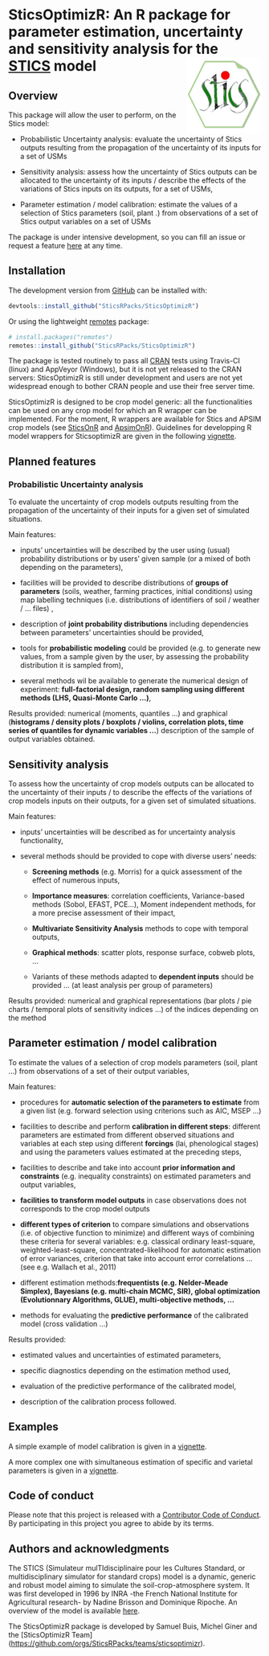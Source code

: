 
<!-- README.md is generated from README.Rmd. Please edit that file -->

# SticsOptimizR: An R package for parameter estimation, uncertainty and sensitivity analysis for the [STICS](https://www6.paca.inra.fr/stics_eng/) model <img src="man/figures/logo.png" alt="logo" width="150" align="right" />

## Overview

This package will allow the user to perform, on the Stics model:

  - Probabilistic Uncertainty analysis: evaluate the uncertainty of
    Stics outputs resulting from the propagation of the uncertainty of
    its inputs for a set of USMs

  - Sensitivity analysis: assess how the uncertainty of Stics outputs
    can be allocated to the uncertainty of its inputs / describe the
    effects of the variations of Stics inputs on its outputs, for a set
    of USMs,

  - Parameter estimation / model calibration: estimate the values of a
    selection of Stics parameters (soil, plant .) from observations of a
    set of Stics output variables on a set of USMs

The package is under intensive development, so you can fill an issue or
request a feature
[here](https://github.com/SticsRPacks/SticsOptimizR/issues) at any time.

## Installation

The development version from [GitHub](https://github.com/) can be
installed with:

``` r
devtools::install_github("SticsRPacks/SticsOptimizR")
```

Or using the lightweight
[remotes](https://github.com/r-lib/remotes#readme) package:

``` r
# install.packages("remotes")
remotes::install_github("SticsRPacks/SticsOptimizR")
```

The package is tested routinely to pass all
[CRAN](https://CRAN.R-project.org) tests using Travis-CI (linux) and
AppVeyor (Windows), but it is not yet released to the CRAN servers:
SticsOptimizR is still under development and users are not yet
widespread enough to bother CRAN people and use their free server time.

SticsOptimizR is designed to be crop model generic: all the
functionalities can be used on any crop model for which an R wrapper can
be implemented. For the moment, R wrappers are available for Stics and
APSIM crop models (see
[SticsOnR](https://github.com/SticsRPacks/SticsOnR) and
[ApsimOnR](https://github.com/hol430/ApsimOnR)). Guidelines for
developping R model wrappers for SticsoptimizR are given in the
following
[vignette](https://SticsRPacks.github.io/SticsOptimizR/articles/Designing_a_model_wrapper.html).

## Planned features

### Probabilistic Uncertainty analysis

To evaluate the uncertainty of crop models outputs resulting from the
propagation of the uncertainty of their inputs for a given set of
simulated situations.

Main features:

  - inputs’ uncertainties will be described by the user using (usual)
    probability distributions or by users’ given sample (or a mixed of
    both depending on the parameters),

  - facilities will be provided to describe distributions of **groups of
    parameters** (soils, weather, farming practices, initial conditions)
    using map labelling techniques (i.e. distributions of identifiers of
    soil / weather / … files) ,

  - description of **joint probability distributions** including
    dependencies between parameters’ uncertainties should be provided,

  - tools for **probabilistic modeling** could be provided (e.g. to
    generate new values, from a sample given by the user, by assessing
    the probability distribution it is sampled from),

  - several methods wil be available to generate the numerical design of
    experiment: **full-factorial design, random sampling using different
    methods (LHS, Quasi-Monte Carlo …)**,

Results provided: numerical (moments, quantiles …) and graphical
(**histograms / density plots / boxplots / violins, correlation plots,
time series of quantiles for dynamic variables …**) description of the
sample of output variables obtained.

## Sensitivity analysis

To assess how the uncertainty of crop models outputs can be allocated to
the uncertainty of their inputs / to describe the effects of the
variations of crop models inputs on their outputs, for a given set of
simulated situations.

Main features:

  - inputs’ uncertainties will be described as for uncertainty analysis
    functionality,

  - several methods should be provided to cope with diverse users’
    needs:
    
      - **Screening methods** (e.g. Morris) for a quick assessment of
        the effect of numerous inputs,
    
      - **Importance measures**: correlation coefficients,
        Variance-based methods (Sobol, EFAST, PCE…), Moment independent
        methods, for a more precise assessment of their impact,
    
      - **Multivariate Sensitivity Analysis** methods to cope with
        temporal outputs,
    
      - **Graphical methods**: scatter plots, response surface, cobweb
        plots, …
    
      - Variants of these methods adapted to **dependent inputs** should
        be provided … (at least analysis per group of parameters)

Results provided: numerical and graphical representations (bar plots /
pie charts / temporal plots of sensitivity indices …) of the indices
depending on the method

## Parameter estimation / model calibration

To estimate the values of a selection of crop models parameters (soil,
plant …) from observations of a set of their output variables,

Main features:

  - procedures for **automatic selection of the parameters to estimate**
    from a given list (e.g. forward selection using criterions such as
    AIC, MSEP …)

  - facilities to describe and perform **calibration in different
    steps**: different parameters are estimated from different observed
    situations and variables at each step using different **forcings**
    (lai, phenological stages) and using the parameters values estimated
    at the preceding steps,

  - facilities to describe and take into account **prior information and
    constraints** (e.g. inequality constraints) on estimated parameters
    and output variables,

  - **facilities to transform model outputs** in case observations does
    not corresponds to the crop model outputs

  - **different types of criterion** to compare simulations and
    observations (i.e. of objective function to minimize) and different
    ways of combining these criteria for several variables:
    e.g. classical ordinary least-square, weighted-least-square,
    concentrated-likelihood for automatic estimation of error variances,
    criterion that take into account error correlations … (see
    e.g. Wallach et al., 2011)

  - different estimation methods:**frequentists (e.g. Nelder-Meade
    Simplex), Bayesians (e.g. multi-chain MCMC, SIR), global
    optimization (Evolutionnary Algorithms, GLUE), multi-objective
    methods, …**

  - methods for evaluating the **predictive performance** of the
    calibrated model (cross validation …)

Results provided:

  - estimated values and uncertainties of estimated parameters,

  - specific diagnostics depending on the estimation method used,

  - evaluation of the predictive performance of the calibrated model,

  - description of the calibration process followed.

## Examples

A simple example of model calibration is given in a
[vignette](https://SticsRPacks.github.io/SticsOptimizR/articles/Parameter_estimation_simple_case.html).

A more complex one with simultaneous estimation of specific and varietal
parameters is given in a
[vignette](https://SticsRPacks.github.io/SticsOptimizR/articles/Parameter_estimation_Specific_and_Varietal.html).

## Code of conduct

Please note that this project is released with a [Contributor Code of
Conduct](CODE_OF_CONDUCT.md). By participating in this project you agree
to abide by its terms.

## Authors and acknowledgments

The STICS (Simulateur mulTIdisciplinaire pour les Cultures Standard, or
multidisciplinary simulator for standard crops) model is a dynamic,
generic and robust model aiming to simulate the soil-crop-atmosphere
system. It was first developed in 1996 by INRA -the French National
Institute for Agricultural research- by Nadine Brisson and Dominique
Ripoche. An overview of the model is available
[here](https://www6.paca.inra.fr/stics_eng/About-us/Stics-model-overview).

The SticsOptimizR package is developed by Samuel Buis, Michel Giner and
the \[SticsOptimizR Team\]
(<https://github.com/orgs/SticsRPacks/teams/sticsoptimizr>).
